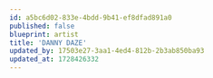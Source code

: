 ```yaml
---
id: a5bc6d02-833e-4bdd-9b41-ef8dfad891a0
published: false
blueprint: artist
title: 'DANNY DAZE'
updated_by: 17503e27-3aa1-4ed4-812b-2b3ab850ba93
updated_at: 1728426332
---
```

